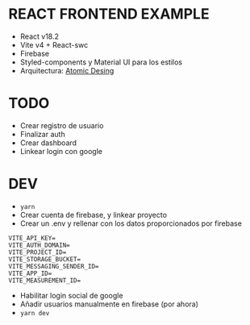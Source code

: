 # REACT FRONTEND EXAMPLE
- React v18.2
- Vite v4 + React-swc
- Firebase
- Styled-components y Material UI para los estilos
- Arquitectura: [Atomic Desing](https://www.uifrommars.com/atomic-design-ventajas/)

# TODO
- Crear registro de usuario
- Finalizar auth
- Crear dashboard
- Linkear login con google

# DEV
- `yarn`
- Crear cuenta de firebase, y linkear proyecto
- Crear un .env y rellenar con los datos proporcionados por firebase
```console
VITE_API_KEY=
VITE_AUTH_DOMAIN=
VITE_PROJECT_ID=
VITE_STORAGE_BUCKET=
VITE_MESSAGING_SENDER_ID=
VITE_APP_ID=
VITE_MEASUREMENT_ID=
```
- Habilitar login social de google
- Añadir usuarios manualmente en firebase (por ahora)
- `yarn dev`